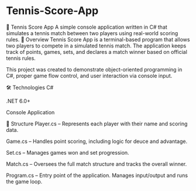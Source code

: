 # Tennis-Score-App
🎾 Tennis Score App
A simple console application written in C# that simulates a tennis match between two players using real-world scoring rules.
📌 Overview
Tennis Score App is a terminal-based program that allows two players to compete in a simulated tennis match. The application keeps track of points, games, sets, and declares a match winner based on official tennis rules.

This project was created to demonstrate object-oriented programming in C#, proper game flow control, and user interaction via console input.

🛠️ Technologies
C#

.NET 6.0+

Console Application

📂 Structure
Player.cs – Represents each player with their name and scoring data.

Game.cs – Handles point scoring, including logic for deuce and advantage.

Set.cs – Manages games won and set progression.

Match.cs – Oversees the full match structure and tracks the overall winner.

Program.cs – Entry point of the application. Manages input/output and runs the game loop.
